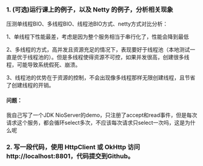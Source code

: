 ### 1. (可选)运行课上的例子，以及 Netty 的例子，分析相关现象

压测单线程BIO、多线程BIO、线程池BIO方式、netty方式对比分析：

1、单线程下性能最差，考虑是因为整个服务相当于串行化了，性能会降到最低

2、多线程的方式，高并发且资源充足的情况下，表现要好于线程池（本地测试一直是优于线程池的）。但是多线程使得资源不可控，如果并发很高，创建很多线程，可能导致系统假死、崩溃。

3、线程池的优势在于资源的控制，不会出现像多线程那样无限创建线程，且节省了创建线程的开销。

#### 问题：

我自己写了一个JDK NioServer的demo，只注册了accept和read事件，但是每次请求这个服务，都会循环select多次，不应该每次请求只select一次吗，这是为什么呢



### 2. 写一段代码，使用 HttpClient 或 OkHttp 访问 http://localhost:8801，代码提交到Github。

